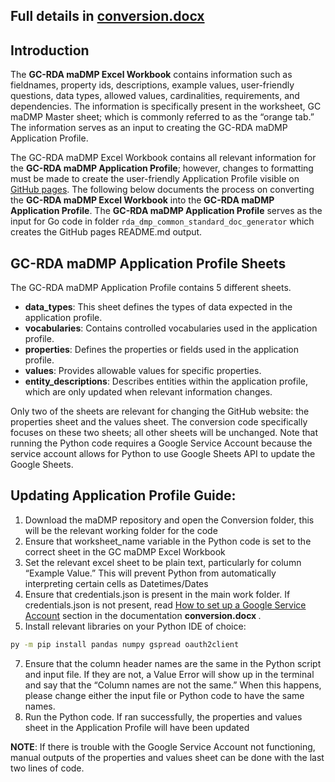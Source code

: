 ## Full details in [conversion.docx](https://view.officeapps.live.com/op/view.aspx?src=https%3A%2F%2Fraw.githubusercontent.com%2FFAIRERdata%2FmaDMP-Standard%2FMaster%2Frda_dmp_common_standard_doc_generator%2FConversion%2Fdocumentation%2Fconversion.docx&wdOrigin=BROWSELINK)
## Introduction 

The <b>GC-RDA maDMP Excel Workbook</b> contains information such as fieldnames, property ids, descriptions, example values, user-friendly questions, data types, allowed values, cardinalities, requirements, and dependencies. 
The information is specifically present in the worksheet, GC maDMP Master sheet; which is commonly referred to as the “orange tab.” The information serves as an input to creating the GC-RDA maDMP Application Profile. 

The GC-RDA maDMP Excel Workbook contains all relevant information for the <b>GC-RDA maDMP Application Profile</b>; however, changes to formatting must be made to create the user-friendly Application Profile visible on [GitHub pages](https://fairerdata.github.io/maDMP-Standard/). 
The following below documents the process on converting the <b>GC-RDA maDMP Excel Workbook</b> into the <b>GC-RDA maDMP Application Profile</b>. 
The <b>GC-RDA maDMP Application Profile</b> serves as the input for Go code in folder `rda_dmp_common_standard_doc_generator` which creates the GitHub pages README.md output. 

## GC-RDA maDMP Application Profile Sheets
The GC-RDA maDMP Application Profile contains 5 different sheets. 
<ul>
 <li> <b>data_types</b>: This sheet defines the types of data expected in the application profile.</li>
  <li>	<b>vocabularies</b>: Contains controlled vocabularies used in the application profile.</li>
  <li> <b>properties</b>: Defines the properties or fields used in the application profile.</li>
  <li><b>values</b>: Provides allowable values for specific properties.</li>
  <li><b>entity_descriptions</b>: Describes entities within the application profile, which are only updated when relevant information changes.</li>
</ul>

Only two of the sheets are relevant for changing the GitHub website: the properties sheet and the values sheet. The conversion code specifically focuses on these two sheets; all other sheets will be unchanged. Note that running the Python code requires a Google Service Account because the service account allows for Python to use Google Sheets API to update the Google Sheets. 

## Updating Application Profile Guide:
1.	Download the maDMP repository and open the Conversion folder, this will be the relevant working folder for the code
2.	Ensure that worksheet_name variable in the Python code is set to the correct sheet in the GC maDMP Excel Workbook
3.	Set the relevant excel sheet to be plain text, particularly for column “Example Value.” This will prevent Python from automatically interpreting certain cells as Datetimes/Dates
4.	Ensure that credentials.json is present in the main work folder. If credentials.json is not present, read [How to set up a Google Service Account](https://view.officeapps.live.com/op/view.aspx?src=https%3A%2F%2Fraw.githubusercontent.com%2FFAIRERdata%2FmaDMP-Standard%2FMaster%2Frda_dmp_common_standard_doc_generator%2FConversion%2Fdocumentation%2Fconversion.docx&wdOrigin=BROWSELINK) section in the documentation <b> conversion.docx </b>.
5.	Install relevant libraries on your Python IDE of choice:
   ```bash
 py -m pip install pandas numpy gspread oauth2client
```
7.	Ensure that the column header names are the same in the Python script and input file. If they are not, a Value Error will show up in the terminal and say that the “Column names are not the same.” When this happens, please change either the input file or Python code to have the same names.
8.	Run the Python code. If ran successfully, the properties and values sheet in the Application Profile will have been updated

<b>NOTE</b>: If there is trouble with the Google Service Account not functioning, manual outputs of the properties and values sheet can be done with the last two lines of code.

